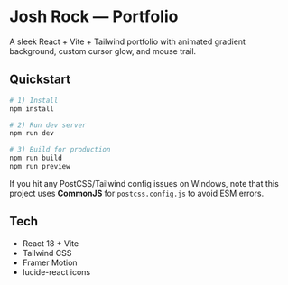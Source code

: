 # Josh Rock — Portfolio

A sleek React + Vite + Tailwind portfolio with animated gradient background, custom cursor glow, and mouse trail.

## Quickstart

```bash
# 1) Install
npm install

# 2) Run dev server
npm run dev

# 3) Build for production
npm run build
npm run preview
```

If you hit any PostCSS/Tailwind config issues on Windows, note that this project uses **CommonJS** for `postcss.config.js` to avoid ESM errors.

## Tech
- React 18 + Vite
- Tailwind CSS
- Framer Motion
- lucide-react icons
